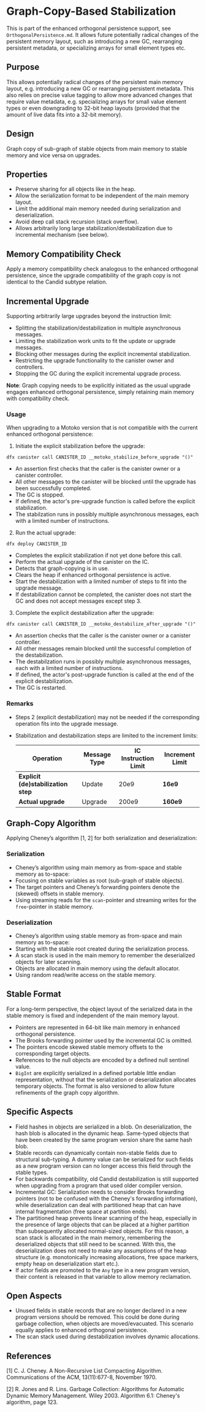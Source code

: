 # Graph-Copy-Based Stabilization

This is part of the enhanced orthogonal persistence support, see `OrthogonalPersistence.md`.
It allows future potentially radical changes of the persistent memory layout, such as introducing a new GC, rearranging persistent metadata, or specializing arrays for small element types etc. 

## Purpose

This allows potentially radical changes of the persistent main memory layout, e.g. introducing a new GC or rearranging persistent metadata. 
This also relies on precise value tagging to allow more advanced changes that require value metadata, e.g. specializing arrays for small value element types or even downgrading to 32-bit heap layouts (provided that the amount of live data fits into a 32-bit memory).

## Design

Graph copy of sub-graph of stable objects from main memory to stable memory and vice versa on upgrades.

## Properties
* Preserve sharing for all objects like in the heap.
* Allow the serialization format to be independent of the main memory layout.
* Limit the additional main memory needed during serialization and deserialization.
* Avoid deep call stack recursion (stack overflow).
* Allows arbitrarily long large stabilization/destabilization due to incremental mechanism (see below).

## Memory Compatibility Check
Apply a memory compatibility check analogous to the enhanced orthogonal persistence, since the upgrade compatibility of the graph copy is not identical to the Candid subtype relation.


## Incremental Upgrade

Supporting arbitrarily large upgrades beyond the instruction limit:
* Splitting the stabilization/destabilization in multiple asynchronous messages.
* Limiting the stabilization work units to fit the update or upgrade messages.
* Blocking other messages during the explicit incremental stabilization.
* Restricting the upgrade functionality to the canister owner and controllers.
* Stopping the GC during the explicit incremental upgrade process.

**Note**: Graph copying needs to be explicitly initiated as the usual upgrade engages enhanced orthogonal persistence, simply retaining main memory with compatibility check.

### Usage

When upgrading to a Motoko version that is not compatible with the current enhanced orthogonal persistence:

1. Initiate the explicit stabilization before the upgrade:
    
```
dfx canister call CANISTER_ID __motoko_stabilize_before_upgrade "()"
```

* An assertion first checks that the caller is the canister owner or a canister controller.
* All other messages to the canister will be blocked until the upgrade has been successfully completed.
* The GC is stopped.
* If defined, the actor's pre-upgrade function is called before the explicit stabilization.
* The stabilzation runs in possibly multiple asynchronous messages, each with a limited number of instructions.

2. Run the actual upgrade:

```
dfx deploy CANISTER_ID
```

* Completes the explicit stabilization if not yet done before this call.
* Perform the actual upgrade of the canister on the IC.
* Detects that graph-copying is in use.
* Clears the heap if enhanced orthogonal persistence is active.
* Start the destabilization with a limited number of steps to fit into the upgrade message.
* If destabilization cannot be completed, the canister does not start the GC and does not accept messages except step 3.

3. Complete the explicit destabilization after the upgrade:

```
dfx canister call CANISTER_ID __motoko_destabilize_after_upgrade "()"
```

* An assertion checks that the caller is the canister owner or a canister controller.
* All other messages remain blocked until the successful completion of the destabilization.
* The destabilzation runs in possibly multiple asynchronous messages, each with a limited number of instructions.
* If defined, the actor's post-upgrade function is called at the end of the explicit destabilization.
* The GC is restarted.

### Remarks

* Steps 2 (explicit destabilization) may not be needed if the corresponding operation fits into the upgrade message.
* Stabilization and destabilization steps are limited to the increment limits:

    Operation | Message Type | IC Instruction Limit | **Increment Limit**
    ----------|--------------|----------------------|--------------------
    **Explicit (de)stabilization step** | Update | 20e9 | **16e9**
    **Actual upgrade** | Upgrade | 200e9 | **160e9**

## Graph-Copy Algorithm
Applying Cheney’s algorithm [1, 2] for both serialization and deserialization:

### Serialization
* Cheney’s algorithm using main memory as from-space and stable memory as to-space: 
* Focusing on stable variables as root (sub-graph of stable objects).
* The target pointers and Cheney’s forwarding pointers denote the (skewed) offsets in stable memory.
* Using streaming reads for the `scan`-pointer and streaming writes for the `free`-pointer in stable memory.

### Deserialization
* Cheney’s algorithm using stable memory as from-space and main memory as to-space: 
* Starting with the stable root created during the serialization process.
* A scan stack is used in the main memory to remember the deserialized objects for later scanning.
* Objects are allocated in main memory using the default allocator.
* Using random read/write access on the stable memory.

## Stable Format
For a long-term perspective, the object layout of the serialized data in the stable memory is fixed and independent of the main memory layout.
* Pointers are represented in 64-bit like main memory in enhanced orthogonal persistence.
* The Brooks forwarding pointer used by the incremental GC is omitted.
* The pointers encode skewed stable memory offsets to the corresponding target objects.
* References to the null objects are encoded by a defined null sentinel value.
* `BigInt` are explicitly serialized in a defined portable little endian representation, without that the serialization or deserialization allocates temporary objects.
The format is also versioned to allow future refinements of the graph copy algorithm.

## Specific Aspects
* Field hashes in objects are serialized in a blob. On deserialization, the hash blob is allocated in the dynamic heap. Same-typed objects that have been created by the same program version share the same hash blob.
* Stable records can dynamically contain non-stable fields due to structural sub-typing. A dummy value can be serialized for such fields as a new program version can no longer access this field through the stable types.
* For backwards compatibility, old Candid destabilization is still supported when upgrading from a program that used older compiler version.
* Incremental GC: Serialization needs to consider Brooks forwarding pointers (not to be confused with the Cheney's forwarding information), while deserialization can deal with partitioned heap that can have internal fragmentation (free space at partition ends).
* The partitioned heap prevents linear scanning of the heap, especially in the presence of large objects that can be placed at a higher partition than subsequently allocated normal-sized objects. For this reason, a scan stack is allocated in the main memory, remembering the deserialized objects that still need to be scanned. With this, the deserialization does not need to make any assumptions of the heap structure (e.g. monotonically increasing allocations, free space markers, empty heap on deserialization start etc.).
* If actor fields are promoted to the `Any` type in a new program version, their content is released in that variable to allow memory reclamation.

## Open Aspects
* Unused fields in stable records that are no longer declared in a new program versions should be removed. This could be done during garbage collection, when objects are moved/evacuated. This scenario equally applies to enhanced orthogonal persistence.
* The scan stack used during destabilization involves dynamic allocations.

## References

[1] C. J. Cheney. A Non-Recursive List Compacting Algorithm. Communications of the ACM, 13(11):677-8, November 1970.

[2] R. Jones and R. Lins. Garbage Collection: Algorithms for Automatic Dynamic Memory Management. Wiley 2003. Algorithm 6.1: Cheney's algorithm, page 123.
